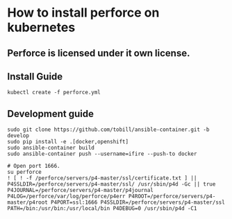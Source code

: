 # How to install perforce on kubernetes


## Perforce is licensed under it own license.

## Install Guide

```
kubectl create -f perforce.yml
```

## Development guide

```
sudo git clone https://github.com/tobill/ansible-container.git -b develop
sudo pip install -e .[docker,openshift]
sudo ansible-container build
sudo ansible-container push --username=ifire --push-to docker
```

```
# Open port 1666.
su perforce
! [ ! -f /perforce/servers/p4-master/ssl/certificate.txt ] || P4SSLDIR=/perforce/servers/p4-master/ssl/ /usr/sbin/p4d -Gc || true
P4JOURNAL=/perforce/servers/p4-master/p4journal P4LOG=/perforce/var/log/perforce/p4err P4ROOT=/perforce/servers/p4-master/p4root P4PORT=ssl:1666 P4SSLDIR=/perforce/servers/p4-master/ssl PATH=/bin:/usr/bin:/usr/local/bin P4DEBUG=0 /usr/sbin/p4d -C1
```